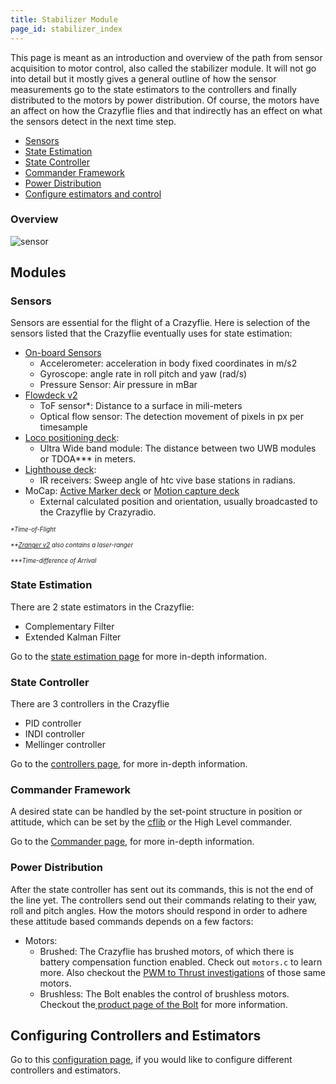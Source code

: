 ```yaml
---
title: Stabilizer Module
page_id: stabilizer_index
---
```


This page is meant as an introduction and overview of the path from
sensor acquisition to motor control, also called the stabilizer module. It will not go into detail but it mostly gives a general outline of how the sensor measurements go to the
state estimators to the controllers and finally distributed to the motors
by power distribution. Of course, the motors have an affect on how the
Crazyflie flies and that indirectly has an effect on what the sensors
detect in the next time step.

 * [Sensors](#sensors)
 * [State Estimation](state_estimators.md)
 * [State Controller](controllers.md)
 * [Commander Framework](commanders_setpoints.md)
 * [Power Distribution](#power-distribution)
 * [Configure estimators and control](configure_estimator_controller.md)



### Overview

![sensor](/docs/images/sensors_to_motors.png)

## Modules


### Sensors

Sensors are essential for the flight of a Crazyflie. Here is selection of the sensors
 listed that the Crazyflie eventually uses for state estimation:


* [On-board Sensors](https://store.bitcraze.io/products/crazyflie-2-1)
  * Accelerometer: acceleration in body fixed coordinates in m/s2
  * Gyroscope: angle rate in roll pitch and yaw (rad/s)
  * Pressure Sensor: Air pressure in mBar
* [Flowdeck v2](https://store.bitcraze.io/products/flow-deck-v2)
  * ToF sensor*:  Distance to a surface in mili-meters
  * Optical flow sensor:  The detection movement of pixels in px per timesample
* [Loco positioning deck](https://store.bitcraze.io//products/loco-positioning-deck):
  * Ultra Wide band module: The distance between two UWB modules or TDOA*** in meters.
* [Lighthouse deck](https://store.bitcraze.io/products/lighthouse-positioning-deck):
  * IR receivers: Sweep angle of htc vive base stations in radians.
* MoCap: [Active Marker deck](https://www.bitcraze.io/products/active-marker-deck/) or [Motion capture deck](https://www.bitcraze.io/products/motion-capture-marker-deck/)
  * External calculated position and orientation, usually broadcasted to the Crazyflie by Crazyradio.

<sub><sup>_*Time-of-Flight_</sup></sub>

<sub><sup>_**[Zranger v2](https://store.bitcraze.io/collections/decks/products/z-ranger-deck-v2) also contains a laser-ranger_</sup></sub>

<sub><sup>_***Time-difference of Arrival_</sup></sub>


### State Estimation

There are 2 state estimators in the Crazyflie:
* Complementary Filter
* Extended Kalman Filter

 Go to the [state estimation page](state_estimators.md) for more in-depth information.


### State Controller
There are 3 controllers in the Crazyflie
* PID controller
* INDI controller
* Mellinger controller

Go to the [controllers page](controllers.md), for more in-depth information.


### Commander Framework
A desired state can be handled by the set-point structure in position or attitude, which can be set by the [cflib](https://www.bitcraze.io/documentation/repository/crazyflie-lib-python/master/) or the High Level commander.

Go to the [Commander page](commanders_setpoints.md), for more in-depth information.

### Power Distribution

After the state controller has sent out its commands, this is not the end of the line yet.
The controllers send out their commands relating to their yaw, roll and pitch angles.
How the motors should respond in order to adhere these attitude based commands depends on a few factors:
  * Motors:
    * Brushed: The Crazyflie has brushed motors, of which there is battery compensation function enabled. Check out `motors.c` to learn more. Also checkout the [PWM to Thrust investigations](/docs/functional-areas/pwm-to-thrust.md) of those same motors.
    * Brushless: The Bolt enables the control of brushless motors. Checkout the[ product page of the Bolt](https://www.bitcraze.io/products/crazyflie-bolt/) for more information.

## Configuring Controllers and Estimators
Go to this [configuration page](configure_estimator_controller.md), if you would like to configure different controllers and estimators.

